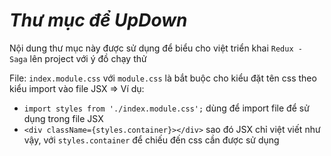 # _Thư mục để UpDown_

Nội dung thư mục này được sử dụng để biểu cho việt triển khai `Redux - Saga` lên project với ý đồ chạy thử

File: `index.module.css` với `module.css` là bắt buộc cho kiểu đặt tên css  theo kiểu import vào file JSX
=> Ví dụ: 
* `import styles from './index.module.css';` dùng để import file để sử dụng trong file JSX
* `<div className={styles.container}></div>` sao đó JSX chỉ việt viết như vậy, với `styles.container` để chiếu đến css cần được sử dụng 
